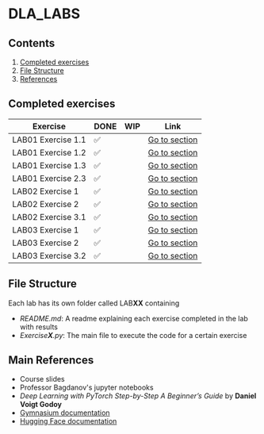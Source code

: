 # DLA_LABS

## Contents

1. [Completed exercises](#completed-exercises)
2. [File Structure](#file-structure)
3. [References](#references)

## Completed exercises

|  Exercise   | DONE  | WIP | Link |
|-----|---|---|---|
| LAB01 Exercise 1.1 | ✅ | | [Go to section](LAB01/README.md#exercise-11---simple-mlp)|
| LAB01 Exercise 1.2 | ✅ | | [Go to section](LAB01/README.md#exercise-12---mlp--residual-connections)|
| LAB01 Exercise 1.3 | ✅ | |[Go to section](LAB01/README.md#exercise-13---cnn)|
| LAB01 Exercise 2.3 | ✅ |  |[Go to section](LAB01/README.md#exercise-23---explain-the-predictions-of-a-cnn)|
| LAB02 Exercise 1 | ✅  |  |[Go to section](LAB02/README.md)|
| LAB02 Exercise 2 | ✅  |  |[Go to section](LAB02/README.md)|
| LAB02 Exercise 3.1 | ✅  |  |[Go to section](LAB02/README.md)|
| LAB03 Exercise 1 | ✅ |  |[Go to section](LAB03/README.md)|
| LAB03 Exercise 2 | ✅ |  |[Go to section](LAB03/README.md)|
| LAB03 Exercise 3.2 | ✅ |  |[Go to section](LAB03/README.md)|

## File Structure

Each lab has its own folder called LAB**XX** containing

- _README.md_: A readme explaining each exercise completed in the lab with results
- _Exercise**X**.py_: The main file to execute the code for a certain exercise

## Main References

- Course slides
- Professor Bagdanov's jupyter notebooks
- _Deep Learning with PyTorch Step-by-Step A Beginner’s Guide_ by **Daniel
Voigt Godoy**
- [Gymnasium documentation](https://gymnasium.farama.org)
- [Hugging Face documentation](https://huggingface.co/docs)
